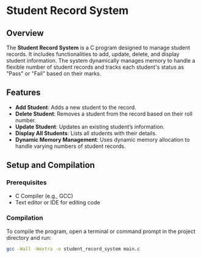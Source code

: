 # Student Record System

## Overview

The **Student Record System** is a C program designed to manage student records. It includes functionalities to add, update, delete, and display student information. The system dynamically manages memory to handle a flexible number of student records and tracks each student's status as "Pass" or "Fail" based on their marks.

## Features

- **Add Student**: Adds a new student to the record.
- **Delete Student**: Removes a student from the record based on their roll number.
- **Update Student**: Updates an existing student’s information.
- **Display All Students**: Lists all students with their details.
- **Dynamic Memory Management**: Uses dynamic memory allocation to handle varying numbers of student records.

## Setup and Compilation

### Prerequisites

- C Compiler (e.g., GCC)
- Text editor or IDE for editing code

### Compilation

To compile the program, open a terminal or command prompt in the project directory and run:

```bash
gcc -Wall -Wextra -o student_record_system main.c
